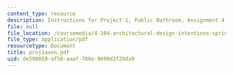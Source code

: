 ```yaml
---
content_type: resource
description: Instructions for Project 1, Public Bathroom, Assignment 4.
file: null
file_location: /coursemedia/4-104-architectural-design-intentions-spring-2004/de590059af50aaaf786e9690d2f2bda9_proj1axon.pdf
file_type: application/pdf
resourcetype: Document
title: proj1axon.pdf
uid: de590059-af50-aaaf-786e-9690d2f2bda9
---
```

